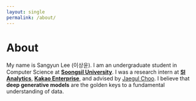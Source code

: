 ```yaml
---
layout: single
permalink: /about/
---
```


# About

My name is Sangyun Lee (이상윤). I am an undergraduate student in Computer Science at <a href="http://eng.ssu.ac.kr" target="_blank"><strong>Soongsil University</strong></a>. I was a research intern at <a href="https://www.si-analytics.ai/eng" target="_blank"><strong>SI Analytics</strong></a>, <a href="https://www.kakaoenterprise.com/" target="_blank"><strong>Kakao Enterprise</strong></a>, and advised by [Jaegul Choo](https://sites.google.com/site/jaegulchoo/). I believe that <strong>deep generative models</strong> are the golden keys to a fundamental understanding of data.

